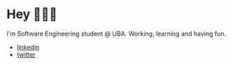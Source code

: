 # Hey 👨🏽‍💻
  I'm Software Engineering student @ UBA. Working, learning and having fun.
* [linkedin](https://www.linkedin.com/in/ignaciorodriguezjusto/)
* [twitter](https://twitter.com/nachrj_)
